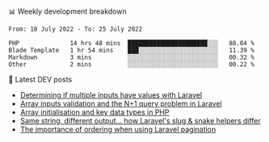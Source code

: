 📊 Weekly development breakdown
<!--START_SECTION:waka-->

```text
From: 18 July 2022 - To: 25 July 2022

PHP              14 hrs 48 mins  ██████████████████████░░░   88.04 %
Blade Template   1 hr 54 mins    ███░░░░░░░░░░░░░░░░░░░░░░   11.39 %
Markdown         3 mins          ░░░░░░░░░░░░░░░░░░░░░░░░░   00.32 %
Other            2 mins          ░░░░░░░░░░░░░░░░░░░░░░░░░   00.22 %
```

<!--END_SECTION:waka-->

📕 Latest DEV posts
<!-- BLOG-POST-LIST:START -->
- [Determining if multiple inputs have values with Laravel](https://dev.to/michaelvickersuk/determining-if-multiple-inputs-have-values-with-laravel-km6)
- [Array inputs validation and the N+1 query problem in Laravel](https://dev.to/michaelvickersuk/array-inputs-validation-and-the-n1-query-problem-in-laravel-2agb)
- [Array initialisation and key data types in PHP](https://dev.to/michaelvickersuk/array-initialisation-and-key-data-types-in-php-1e5b)
- [Same string, different output... how Laravel&#39;s slug &amp; snake helpers differ](https://dev.to/michaelvickersuk/same-string-different-output-how-laravels-slug-snake-helpers-differ-1ccj)
- [The importance of ordering when using Laravel pagination](https://dev.to/michaelvickersuk/the-importance-of-ordering-when-using-laravel-pagination-1e37)
<!-- BLOG-POST-LIST:END -->
